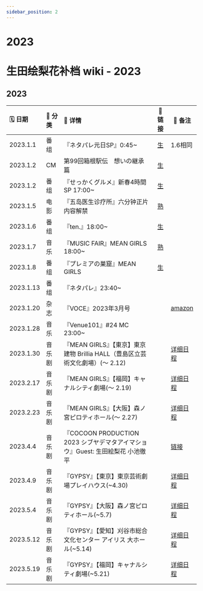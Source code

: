 ```yaml
---
sidebar_position: 2
---
```


# 2023

# 生田绘梨花补档 wiki - 2023

## 2023

| 🗓 日期    | 📌 分类 | 💛 详情                                                                      | 🔗 链接 | 🔨 备注                                                    |
| :-------- | :------ | :--------------------------------------------------------------------------- | :-----: | ---------------------------------------------------------- |
| 2023.1.1 | 番组   | 『ネタパレ元日SP』0:45~   |  [生](https://www.bilibili.com/video/BV1sM411y72A)      |  1.6相同                    |
| 2023.1.2 | CM   |  第99回箱根駅伝　想いの継承篇   | [生](https://www.bilibili.com/video/BV1CG4y1m7yk)     |             |
| 2023.1.2 | 番组   | 『せっかくグルメ』新春4時間SP 17:00~   |  [生](https://www.bilibili.com/video/BV1Y24y1v7Tw/)      |                      |
| 2023.1.5 | 电影   | 『五岛医生诊疗所』六分钟正片内容解禁   |  [熟](https://www.bilibili.com/video/BV1B3411S77f)      |                      |
| 2023.1.6 | 番组   | 『ten.』18:00~   | [生](https://pan.baidu.com/s/1Qs4vSQtUQeLIDJamp9sahA?pwd=0122)      |                      |
| 2023.1.7 | 音乐   | 『MUSIC FAIR』MEAN GIRLS 18:00~   |    [熟](https://www.bilibili.com/video/BV1Jv4y1q72B)      |                      |
| 2023.1.8 | 番组   | 『プレミアの巣窟』MEAN GIRLS    |    [生](https://www.bilibili.com/video/BV1oG4y1w7DE?t=406.8)      |                      |
| 2023.1.13 | 番组   | 『ネタパレ』23:40~   |       |                      |
| 2023.1.20 | 杂志   | 『VOCE』2023年3月号   |        |    [amazon](https://www.amazon.co.jp/gp/product/B0BQZ89G3D)                  |
| 2023.1.28 | 音乐   | 『Venue101』#24 MC 23:00~   |        |                      |
| 2023.1.30 | 音乐剧  | 『MEAN GIRLS』【東京】東京建物 Brillia HALL（豊島区立芸術文化劇場）(～ 2.12) |         | [详细日程](https://musical-meangirls.jp/schedule.html#tokyo) |
| 2023.2.17 | 音乐剧  | 『MEAN GIRLS』【福岡】キャナルシティ劇場(～ 2.19)                       |         | [详细日程](https://musical-meangirls.jp/schedule.html#fukuoka)  |
| 2023.2.23 | 音乐剧  | 『MEAN GIRLS』【大阪】森ノ宮ピロティホール(～ 2.27)               |         |  [详细日程](https://musical-meangirls.jp/schedule.html#osaka)|
| 2023.4.4 | 音乐剧  |『COCOON PRODUCTION 2023 シブヤデマタアイマショウ』Guest: 生田絵梨花 小池徹平 | |  [链接](https://www.bunkamura.co.jp/cocoon/lineup/23_shibuyade2023.html)|
| 2023.4.9 | 音乐剧  | 『GYPSY』【東京】東京芸術劇場プレイハウス(~4.30)              |         |  [详细日程](https://gypsy2023.com/tokyo.html)|
| 2023.5.4 | 音乐剧  | 『GYPSY』【大阪】森ノ宮ピロティホール(~5.7)            |       |  [详细日程](https://gypsy2023.com/osaka.html)  |
| 2023.5.12 | 音乐剧  | 『GYPSY』【愛知】刈谷市総合文化センター アイリス 大ホール(~5.14)            |         |  [详细日程](https://gypsy2023.com/aichi.html)  |
| 2023.5.19 | 音乐剧  | 『GYPSY』【福岡】キャナルシティ劇場(~5.21)            |         |  [详细日程](https://gypsy2023.com/fukuoka.html)  |

